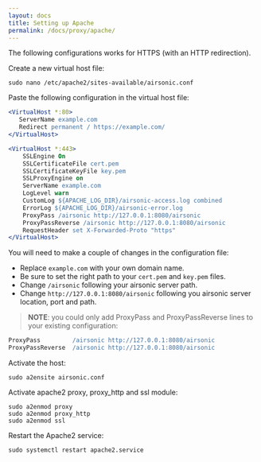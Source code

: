 ```yaml
---
layout: docs
title: Setting up Apache
permalink: /docs/proxy/apache/
---
```

The following configurations works for HTTPS (with an HTTP redirection).

Create a new virtual host file:

```
sudo nano /etc/apache2/sites-available/airsonic.conf
```

Paste the following configuration in the virtual host file:

```apache
<VirtualHost *:80>
   ServerName example.com
   Redirect permanent / https://example.com/
</VirtualHost>

<VirtualHost *:443>
    SSLEngine On
    SSLCertificateFile cert.pem
    SSLCertificateKeyFile key.pem
    SSLProxyEngine on
    ServerName example.com
    LogLevel warn
    CustomLog ${APACHE_LOG_DIR}/airsonic-access.log combined
    ErrorLog ${APACHE_LOG_DIR}/airsonic-error.log
    ProxyPass /airsonic http://127.0.0.1:8080/airsonic
    ProxyPassReverse /airsonic http://127.0.0.1:8080/airsonic
    RequestHeader set X-Forwarded-Proto "https"
</VirtualHost>
```

You will need to make a couple of changes in the configuration file:
- Replace `example.com` with your own domain name.
- Be sure to set the right path to your `cert.pem` and `key.pem` files.
- Change `/airsonic` following your airsonic server path.
- Change `http://127.0.0.1:8080/airsonic` following you airsonic server location, port and path.
> **NOTE**:  you could only add ProxyPass and ProxyPassReverse lines to your existing configuration:
```apache
ProxyPass         /airsonic http://127.0.0.1:8080/airsonic
ProxyPassReverse  /airsonic http://127.0.0.1:8080/airsonic
```

Activate the host:

```
sudo a2ensite airsonic.conf
```

Activate apache2 proxy, proxy_http and ssl module:

```
sudo a2enmod proxy
sudo a2enmod proxy_http
sudo a2enmod ssl
```

Restart the Apache2 service:

```
sudo systemctl restart apache2.service
```
